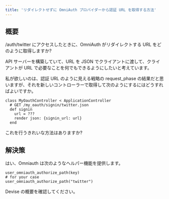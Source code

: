 ```yaml
---
title: 'リダイレクトせずに OmniAuth プロバイダーから認証 URL を取得する方法'
---
```


## 概要
/auth/twitter にアクセスしたときに、OmniAuth がリダイレクトする URL をどのように取得しますか?

API サーバーを構築していて、URL を JSON でクライアントに渡して、クライアントが URL で必要なことを何でもできるようにしたいと考えています。

私が欲しいのは、認証 URL のように見える戦略の request_phase の結果だと思いますが、それを新しいコントローラーで取得して次のようにするにはどうすればよいですか。

```
class MyOauthController < ApplicationController
  # GET /my_oauth/signin/twitter.json
  def signin
    url = ???
    render json: {signin_url: url}
  end

```
これを行うきれいな方法はありますか?

## 解決策
はい、Omniauth は次のようなヘルパー機能を提供します。

```
user_omniauth_authorize_path(key)
# for your case
user_omniauth_authorize_path("twitter")

```
Devise の概要を確認してください。

